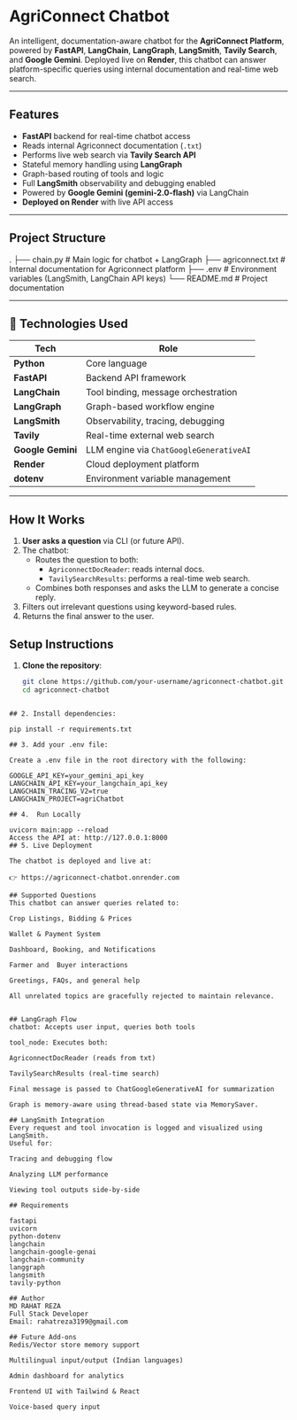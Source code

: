 #  AgriConnect Chatbot

An intelligent, documentation-aware chatbot for the **AgriConnect Platform**, powered by **FastAPI**, **LangChain**, **LangGraph**, **LangSmith**, **Tavily Search**, and **Google Gemini**. Deployed live on **Render**, this chatbot can answer platform-specific queries using internal documentation and real-time web search.

---

##  Features

-  **FastAPI** backend for real-time chatbot access
-  Reads internal Agriconnect documentation (`.txt`)
-  Performs live web search via **Tavily Search API**
-  Stateful memory handling using **LangGraph**
-  Graph-based routing of tools and logic
-  Full **LangSmith** observability and debugging enabled
-  Powered by **Google Gemini (gemini-2.0-flash)** via LangChain
-  **Deployed on Render** with live API access

---

##  Project Structure

.
├── chain.py # Main logic for chatbot + LangGraph
├── agriconnect.txt # Internal documentation for Agriconnect platform
├── .env # Environment variables (LangSmith, LangChain API keys)
└── README.md # Project documentation


---

## 🔧 Technologies Used


| Tech              | Role                                                    |
|-------------------|--------------------------------------------------------- |
| **Python**        | Core language                                           |
| **FastAPI**       | Backend API framework                                   |
| **LangChain**     | Tool binding, message orchestration                     |
| **LangGraph**     | Graph-based workflow engine                             |
| **LangSmith**     | Observability, tracing, debugging                       |
| **Tavily**        | Real-time external web search                           |
| **Google Gemini** | LLM engine via `ChatGoogleGenerativeAI`                 |
| **Render**        | Cloud deployment platform                               |
| **dotenv**        | Environment variable management                         |

---

##  How It Works

1. **User asks a question** via CLI (or future API).
2. The chatbot:
   - Routes the question to both:
     -  `AgriconnectDocReader`: reads internal docs.
     -  `TavilySearchResults`: performs a real-time web search.
   - Combines both responses and asks the LLM to generate a concise reply.
3. Filters out irrelevant questions using keyword-based rules.
4. Returns the final answer to the user.

##  Setup Instructions

1. **Clone the repository**:

   ```bash
   git clone https://github.com/your-username/agriconnect-chatbot.git
   cd agriconnect-chatbot
  ```

## 2. Install dependencies:

pip install -r requirements.txt

## 3. Add your .env file:

Create a .env file in the root directory with the following:

GOOGLE_API_KEY=your_gemini_api_key
LANGCHAIN_API_KEY=your_langchain_api_key
LANGCHAIN_TRACING_V2=true
LANGCHAIN_PROJECT=agriChatbot

## 4.  Run Locally

uvicorn main:app --reload
Access the API at: http://127.0.0.1:8000
## 5. Live Deployment

The chatbot is deployed and live at:

👉 https://agriconnect-chatbot.onrender.com

## Supported Questions
This chatbot can answer queries related to:

 Crop Listings, Bidding & Prices

 Wallet & Payment System

 Dashboard, Booking, and Notifications

 Farmer and  Buyer interactions

 Greetings, FAQs, and general help

All unrelated topics are gracefully rejected to maintain relevance.


## LangGraph Flow
chatbot: Accepts user input, queries both tools

tool_node: Executes both:

AgriconnectDocReader (reads from txt)

TavilySearchResults (real-time search)

Final message is passed to ChatGoogleGenerativeAI for summarization

Graph is memory-aware using thread-based state via MemorySaver.

## LangSmith Integration
Every request and tool invocation is logged and visualized using LangSmith.
Useful for:

Tracing and debugging flow

Analyzing LLM performance

Viewing tool outputs side-by-side

## Requirements

fastapi
uvicorn
python-dotenv
langchain
langchain-google-genai
langchain-community
langgraph
langsmith
tavily-python

## Author
MD RAHAT REZA
Full Stack Developer
Email: rahatreza3199@gmail.com

## Future Add-ons
 Redis/Vector store memory support

 Multilingual input/output (Indian languages)

 Admin dashboard for analytics

 Frontend UI with Tailwind & React

 Voice-based query input

